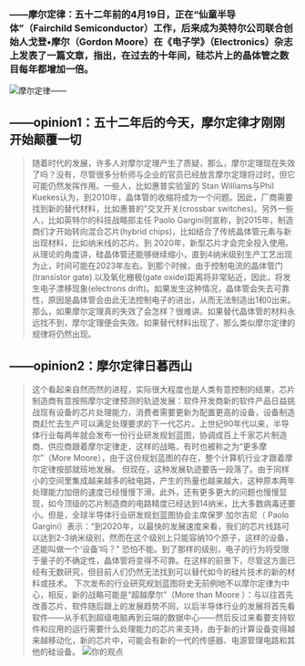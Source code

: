 ### ——摩尔定律：五十二年前的4月19日，正在“仙童半导体”（Fairchild Semiconductor）工作，后来成为英特尔公司联合创始人戈登•摩尔（Gordon Moore）在《电子学》（Electronics）杂志上发表了一篇文章，指出，在过去的十年间，硅芯片上的晶体管之数目每年都增加一倍。
![摩尔定律——](https://image.baidu.com/search/detail?ct=503316480&z=0&ipn=d&word=%E6%91%A9%E5%B0%94%E5%AE%9A%E5%BE%8B&step_word=&hs=0&pn=1&spn=0&di=63588150340&pi=0&rn=1&tn=baiduimagedetail&is=0%2C0&istype=0&ie=utf-8&oe=utf-8&in=&cl=2&lm=-1&st=undefined&cs=2648870380%2C1596305313&os=1230265238%2C1257919983&simid=0%2C0&adpicid=0&lpn=0&ln=1734&fr=&fmq=1540990865126_R&fm=&ic=undefined&s=undefined&se=&sme=&tab=0&width=undefined&height=undefined&face=undefined&ist=&jit=&cg=&bdtype=0&oriquery=&objurl=http%3A%2F%2Fimg.zhiding.cn%2F4%2F588%2FliRRnmZvVdaqs.jpg%3Frand%3D31&fromurl=ippr_z2C%24qAzdH3FAzdH3Fooo_z%26e3Bvgjpgjof_z%26e3Bv54_z%26e3BvgAzdH3Fda80AzdH3Fald8AzdH3Fnalb9mb_z%26e3Bfip4s&gsm=0&rpstart=0&rpnum=0&islist=&querylist=)
## ——opinion1：五十二年后的今天，摩尔定律才刚刚开始颠覆一切
  > 随着时代的发展，许多人对摩尔定理产生了质疑，那么，摩尔定理现在失效了吗？没有，尽管很多分析师与企业的官员已经放言摩尔定理将过时，但它可能仍然发挥作用。一些人，比如惠普实验室的 Stan Williams与Phil Kuekes认为，到2010年，晶体管的收缩将成为一个问题。因此，厂商需要找到新的替代材料，比如惠普的"交叉开关(crossbar switches)。另外一些人，比如英特尔的科技战略部主任 Paolo Gargini则宣称，到2015年，制造商们才开始转向混合芯片(hybrid chips)，比如结合了传统晶体管元素与新出现材料，比如纳米线的芯片。到 2020年，新型芯片才会完全投入使用。从理论的角度讲，硅晶体管还能够继续缩小，直到4纳米级别生产工艺出现为止，时间可能在2023年左右。到那个时候，由于控制电流的晶体管门(transistor gate) 以及氧化栅极(gate oxide)距离将非常贴近，因此，将发生电子漂移现象(electrons drift)。如果发生这种情况，晶体管会失去可靠性，原因是晶体管会由此无法控制电子的进出，从而无法制造出1和0出来。那么，如果摩尔定理真的失效了会怎样？很难讲。如果替代晶体管的材料永远找不到，摩尔定理便会失效。如果替代材料出现了，那么类似摩尔定律的规律将仍然出现。

## ——opinion2：摩尔定律日暮西山
>这个看起来自然而然的进程，实际很大程度也是人类有意控制的结果，芯片制造商有意按照摩尔定律预测的轨迹发展：软件开发商新的软件产品日益挑战现有设备的芯片处理能力，消费者需要更新为配置更高的设备，设备制造商赶忙去生产可以满足处理要求的下一代芯片。上世纪90年代以来，半导体行业每两年就会发布一份行业研发规划蓝图，协调成百上千家芯片制造商、供应商跟着摩尔定律走，这样的战略，有时也被称之为“更多摩尔”（More Moore），由于这份规划蓝图的存在，整个计算机行业才跟着摩尔定律按部就班地发展。
>但现在，这种发展轨迹要告一段落了。由于同样小的空间里集成越来越多的硅电路，产生的热量也越来越大，这种原本两年处理能力加倍的速度已经慢慢下滑。此外，还有更多更大的问题也慢慢显现，如今顶级的芯片制造商的电路精度已经达到14纳米，比大多数病毒还要小。但是，全球半导体行业研发规划蓝图协会主席保罗·加尔吉尼（ Paolo Gargini）表示：“到2020年，以最快的发展速度来看，我们的芯片线路可以达到2-3纳米级别，然而在这个级别上只能容纳10个原子，这样的设备，还能叫做一个‘设备’吗？”
> 恐怕不能。到了那样的级别，电子的行为将受限于量子的不确定性，晶体管将变得不可靠。在这样的前景下，尽管这方面已经有无数研究，但目前人们仍然无法找到可以替代如今的硅片技术的新的材料或技术。
> 下次发布的行业研究规划蓝图将史无前例地不以摩尔定律为中心，相反，新的战略可能是“超越摩尔”（More than Moore ）：与以往首先改善芯片、软件随后跟上的发展趋势不同，以后半导体行业的发展将首先看软件——从手机到超级电脑再到云端的数据中心——然后反过来看要支持软件和应用的运行需要什么处理能力的芯片来支持，由于新的计算设备变得越来越移动化，新的芯片中，可能会有新的一代的传感器、电源管理电路和其他的硅设备。
![你的观点](https://ss1.bdstatic.com/70cFvXSh_Q1YnxGkpoWK1HF6hhy/it/u=1860387206,1581684623&fm=27&gp=0.jpg)